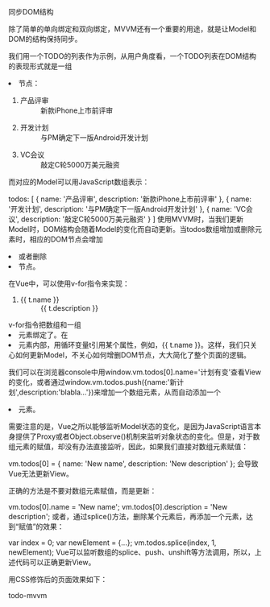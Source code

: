 同步DOM结构

除了简单的单向绑定和双向绑定，MVVM还有一个重要的用途，就是让Model和DOM的结构保持同步。

我们用一个TODO的列表作为示例，从用户角度看，一个TODO列表在DOM结构的表现形式就是一组<li>节点：

<ol>
    <li>
        <dl>
            <dt>产品评审</dt>
            <dd>新款iPhone上市前评审</dd>
        </dl>
    </li>
    <li>
        <dl>
            <dt>开发计划</dt>
            <dd>与PM确定下一版Android开发计划</dd>
        </dl>
    </li>
    <li>
        <dl>
            <dt>VC会议</dt>
            <dd>敲定C轮5000万美元融资</dd>
        </dl>
    </li>
</ol>
而对应的Model可以用JavaScript数组表示：

todos: [
    {
        name: '产品评审',
        description: '新款iPhone上市前评审'
    },
    {
        name: '开发计划',
        description: '与PM确定下一版Android开发计划'
    },
    {
        name: 'VC会议',
        description: '敲定C轮5000万美元融资'
    }
]
使用MVVM时，当我们更新Model时，DOM结构会随着Model的变化而自动更新。当todos数组增加或删除元素时，相应的DOM节点会增加<li>或者删除<li>节点。

在Vue中，可以使用v-for指令来实现：

<ol>
    <li v-for="t in todos">
        <dl>
            <dt>{{ t.name }}</dt>
            <dd>{{ t.description }}</dd>
        </dl>
    </li>
</ol>
v-for指令把数组和一组<li>元素绑定了。在<li>元素内部，用循环变量t引用某个属性，例如，{{ t.name }}。这样，我们只关心如何更新Model，不关心如何增删DOM节点，大大简化了整个页面的逻辑。

我们可以在浏览器console中用window.vm.todos[0].name='计划有变'查看View的变化，或者通过window.vm.todos.push({name:'新计划',description:'blabla...'})来增加一个数组元素，从而自动添加一个<li>元素。

需要注意的是，Vue之所以能够监听Model状态的变化，是因为JavaScript语言本身提供了Proxy或者Object.observe()机制来监听对象状态的变化。但是，对于数组元素的赋值，却没有办法直接监听，因此，如果我们直接对数组元素赋值：

vm.todos[0] = {
    name: 'New name',
    description: 'New description'
};
会导致Vue无法更新View。

正确的方法是不要对数组元素赋值，而是更新：

vm.todos[0].name = 'New name';
vm.todos[0].description = 'New description';
或者，通过splice()方法，删除某个元素后，再添加一个元素，达到“赋值”的效果：

var index = 0;
var newElement = {...};
vm.todos.splice(index, 1, newElement);
Vue可以监听数组的splice、push、unshift等方法调用，所以，上述代码可以正确更新View。

用CSS修饰后的页面效果如下：

todo-mvvm